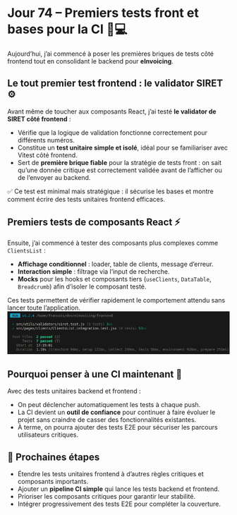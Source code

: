 # Jour 74 – Premiers tests front et bases pour la CI 🧪💻

Aujourd’hui, j’ai commencé à poser les premières briques de tests côté frontend tout en consolidant le backend pour **eInvoicing**.  

## Le tout premier test frontend : le validator SIRET ⚙️

Avant même de toucher aux composants React, j’ai testé **le validator de SIRET côté frontend** :  

- Vérifie que la logique de validation fonctionne correctement pour différents numéros.  
- Constitue un **test unitaire simple et isolé**, idéal pour se familiariser avec Vitest côté frontend.  
- Sert de **première brique fiable** pour la stratégie de tests front : on sait qu’une donnée critique est correctement validée avant de l’afficher ou de l’envoyer au backend.  

✅ Ce test est minimal mais stratégique : il sécurise les bases et montre comment écrire des tests unitaires frontend efficaces.

## Premiers tests de composants React ⚡

Ensuite, j’ai commencé à tester des composants plus complexes comme `ClientsList` :  

- **Affichage conditionnel** : loader, table de clients, message d’erreur.  
- **Interaction simple** : filtrage via l’input de recherche.  
- **Mocks** pour les hooks et composants tiers (`useClients`, `DataTable`, `Breadcrumb`) afin d’isoler le composant testé.

Ces tests permettent de vérifier rapidement le comportement attendu sans lancer toute l’application.
![Exécution des tests](../images/jour74/frontendTests.png)

## Pourquoi penser à une CI maintenant 🤖

Avec des tests unitaires backend et frontend :  

- On peut déclencher automatiquement les tests à chaque push.  
- La CI devient un **outil de confiance** pour continuer à faire évoluer le projet sans craindre de casser des fonctionnalités existantes.  
- À terme, on pourra ajouter des tests E2E pour sécuriser les parcours utilisateurs critiques.

## 📌 Prochaines étapes

- Étendre les tests unitaires frontend à d’autres règles critiques et composants importants.  
- Ajouter un **pipeline CI simple** qui lance les tests backend et frontend.  
- Prioriser les composants critiques pour garantir leur stabilité.  
- Intégrer progressivement des tests E2E pour compléter la couverture.
